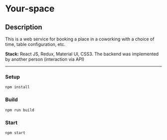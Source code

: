 # Your-space

## Description
This is a web service for booking a place in a coworking with a choice of time, table configuration, etc.

**Stack:** React JS, Redux, Material UI, CSS3. The backend was implemented by another person (interaction via API)

***  

### Setup
```
npm install
```

### Build
```
npm run build
```

### Start
```
npm start
```
